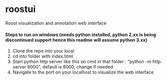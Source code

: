 # roostui
Roost visualization and annotation web interface


#### Steps to run on windows (needs python installed, python 2.xx is being discontinued support hence this readme will assume python 3.xx)
1. Clone the repo into your local
2. cd into folder with index.html
3. Start python http server like this on cmd in that folder : "python -m http. server 8000", default is 8000, change if needed
4. Navigate to the port on your localhost to visualize the web interface
